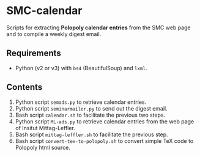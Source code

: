# SMC-calendar
Scripts for extracting **Polopoly calendar entries** from the SMC web page and
to compile a weekly digest email.

## Requirements
- Python (v2 or v3) with `bs4` (BeautifulSoup) and `lxml`.

## Contents
1. Python script `semads.py` to retrieve calendar entries.
1. Python script `seminarmailer.py` to send out the digest email.
1. Bash script `calendar.sh` to facilitate the previous two steps.
1. Python script `ML-ads.py` to retrieve calendar entries from the web page of Insitut Mittag-Leffler.
1. Bash script `mittag-leffler.sh` to facilitate the previous step.
1. Bash script `convert-tex-to-polopoly.sh` to convert simple TeX code to Polopoly html source.
